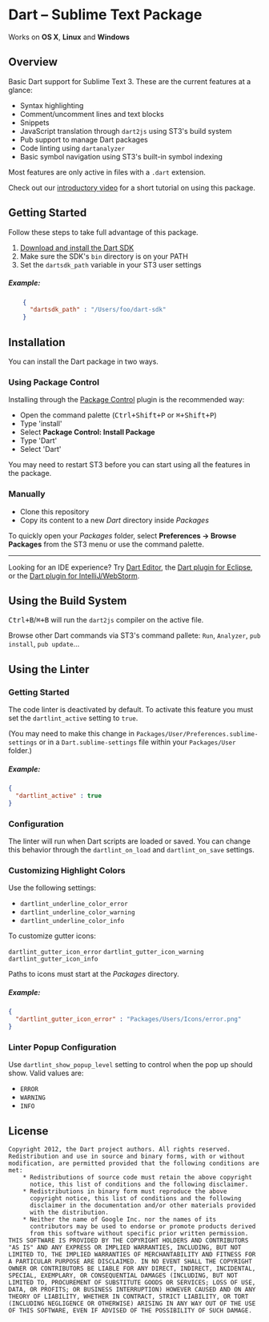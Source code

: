 # Dart – Sublime Text Package

 Works on **OS X**, **Linux** and **Windows**


## Overview

Basic Dart support for Sublime Text 3. These are the current features at a
glance:

* Syntax highlighting
* Comment/uncomment lines and text blocks
* Snippets
* JavaScript translation through `dart2js` using ST3's build system
* Pub support to manage Dart packages
* Code linting using `dartanalyzer`
* Basic symbol navigation using ST3's built-in symbol indexing

Most features are only active in files with a `.dart` extension.

Check out our [introductory video][6] for a short tutorial on using this package.


## Getting Started

Follow these steps to take full advantage of this package.

1. [Download and install the Dart SDK][sdk]
2. Make sure the SDK's `bin` directory is on your PATH
3. Set the `dartsdk_path` variable in your ST3 user settings

##### Example:

```json
    {
      "dartsdk_path" : "/Users/foo/dart-sdk"
    }
```


## Installation

You can install the Dart package in two ways.

### Using Package Control

Installing through the [Package Control][1] plugin is the recommended way:

- Open the command palette (<kbd>Ctrl+Shift+P</kbd> or <kbd>⌘+Shift+P</kbd>)
- Type 'install'
- Select **Package Control: Install Package**
- Type 'Dart'
- Select 'Dart'

You may need to restart ST3 before you can start using all the features in the
package.

### Manually

- Clone this repository
- Copy its content to a new *Dart* directory inside *Packages*

To quickly open your *Packages* folder, select **Preferences → Browse Packages**
from the ST3 menu or use the command palette.

---

Looking for an IDE experience? Try [Dart Editor][2], the
[Dart plugin for Eclipse][3], or the [Dart plugin for IntelliJ/WebStorm][4].

## Using the Build System

<kbd>Ctrl+B</kbd>/<kbd>⌘+B</kbd> will run the `dart2js` compiler on the active
file.

Browse other Dart commands via ST3's command pallete: `Run`, `Analyzer`,
`pub install`, `pub update`…


## Using the Linter

### Getting Started

The code linter is deactivated by default. To activate this feature you must
set the `dartlint_active` setting to `true`.

(You may need to make this change in `Packages/User/Preferences.sublime-settings`
or in a `Dart.sublime-settings` file within your `Packages/User` folder.)

##### Example:

```json
{
  "dartlint_active" : true
}
```

### Configuration

The linter will run when Dart scripts are loaded or saved. You can change this
behavior through the `dartlint_on_load` and `dartlint_on_save` settings.


### Customizing Highlight Colors

Use the following settings:

- `dartlint_underline_color_error`
- `dartlint_underline_color_warning`
- `dartlint_underline_color_info`

To customize gutter icons:

`dartlint_gutter_icon_error`
`dartlint_gutter_icon_warning`
`dartlint_gutter_icon_info`

Paths to icons must start at the *Packages* directory.

##### Example:

```json
{
  "dartlint_gutter_icon_error" : "Packages/Users/Icons/error.png"
}
```

### Linter Popup Configuration

Use `dartlint_show_popup_level` setting to control when the pop up should
show. Valid values are:

- `ERROR`
- `WARNING`
- `INFO`


## License

    Copyright 2012, the Dart project authors. All rights reserved.
    Redistribution and use in source and binary forms, with or without
    modification, are permitted provided that the following conditions are
    met:
        * Redistributions of source code must retain the above copyright
          notice, this list of conditions and the following disclaimer.
        * Redistributions in binary form must reproduce the above
          copyright notice, this list of conditions and the following
          disclaimer in the documentation and/or other materials provided
          with the distribution.
        * Neither the name of Google Inc. nor the names of its
          contributors may be used to endorse or promote products derived
          from this software without specific prior written permission.
    THIS SOFTWARE IS PROVIDED BY THE COPYRIGHT HOLDERS AND CONTRIBUTORS
    "AS IS" AND ANY EXPRESS OR IMPLIED WARRANTIES, INCLUDING, BUT NOT
    LIMITED TO, THE IMPLIED WARRANTIES OF MERCHANTABILITY AND FITNESS FOR
    A PARTICULAR PURPOSE ARE DISCLAIMED. IN NO EVENT SHALL THE COPYRIGHT
    OWNER OR CONTRIBUTORS BE LIABLE FOR ANY DIRECT, INDIRECT, INCIDENTAL,
    SPECIAL, EXEMPLARY, OR CONSEQUENTIAL DAMAGES (INCLUDING, BUT NOT
    LIMITED TO, PROCUREMENT OF SUBSTITUTE GOODS OR SERVICES; LOSS OF USE,
    DATA, OR PROFITS; OR BUSINESS INTERRUPTION) HOWEVER CAUSED AND ON ANY
    THEORY OF LIABILITY, WHETHER IN CONTRACT, STRICT LIABILITY, OR TORT
    (INCLUDING NEGLIGENCE OR OTHERWISE) ARISING IN ANY WAY OUT OF THE USE
    OF THIS SOFTWARE, EVEN IF ADVISED OF THE POSSIBILITY OF SUCH DAMAGE.

[1]: http://wbond.net/sublime_packages/package_control
[2]: http://www.dartlang.org/editor
[3]: http://news.dartlang.org/2012/08/dart-plugin-for-eclipse-is-ready-for.html
[4]: http://plugins.intellij.net/plugin/?id=6351
[5]: http://github.com/dart-lang/dart-textmate-bundle
[6]: http://news.dartlang.org/2013/02/using-dart-with-sublime-text.html
[sdk]: http://www.dartlang.org/tools/sdk/

